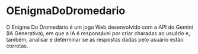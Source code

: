 # OEnigmaDoDromedario
O Enigma Do Dromedário é um jogo Web desenvolvido com a API do Gemini (IA Generativa), em que a IA é responsável por criar charadas ao usuário e, também, analisar e determinar se as respostas dadas pelo usuário estão corretas.

